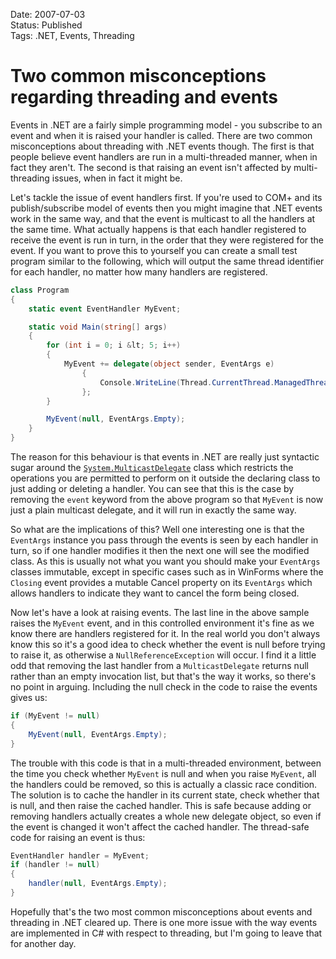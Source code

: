 Date: 2007-07-03  
Status: Published  
Tags: .NET, Events, Threading  

# Two common misconceptions regarding threading and events
    
Events in .NET are a fairly simple programming model - you subscribe to an event and when it is raised your handler is called. There are two common misconceptions about threading with .NET events though. The first is that people believe event handlers are run in a multi-threaded manner, when in fact they aren't. The second is that raising an event isn't affected by multi-threading issues, when in fact it might be.

Let's tackle the issue of event handlers first. If you're used to COM+ and its publish/subscribe model of events then you might imagine that .NET events work in the same way, and that the event is multicast to all the handlers at the same time. What actually happens is that each handler registered to receive the event is run in turn, in the order that they were registered for the event. If you want to prove this to yourself you can create a small test program similar to the following, which will output the same thread identifier for each handler, no matter how many handlers are registered.

~~~ csharp
class Program
{
    static event EventHandler MyEvent;

    static void Main(string[] args)
    {
        for (int i = 0; i &lt; 5; i++)
        {
            MyEvent += delegate(object sender, EventArgs e)
                {
                    Console.WriteLine(Thread.CurrentThread.ManagedThreadId);
                };
        }

        MyEvent(null, EventArgs.Empty);
    }
}
~~~

The reason for this behaviour is that events in .NET are really just syntactic sugar around the [`System.MulticastDelegate`](http://msdn2.microsoft.com/en-us/library/system.multicastdelegate.aspx) class which restricts the operations you are permitted to perform on it outside the declaring class to just adding or deleting a handler. You can see that this is the case by removing the `event` keyword from the above program so that `MyEvent` is now just a plain multicast delegate, and it will run in exactly the same way.

So what are the implications of this? Well one interesting one is that the `EventArgs` instance you pass through the events is seen by each handler in turn, so if one handler modifies it then the next one will see the modified class. As this is usually not what you want you should make your `EventArgs` classes immutable, except in specific cases such as in WinForms where the `Closing` event provides a mutable Cancel property on its `EventArgs` which allows handlers to indicate they want to cancel the form being closed.

Now let's have a look at raising events. The last line in the above sample raises the `MyEvent` event, and in this controlled environment it's fine as we know there are handlers registered for it. In the real world you don't always know this so it's a good idea to check whether the event is null before trying to raise it, as otherwise a `NullReferenceException` will occur. I find it a little odd that removing the last handler from a `MulticastDelegate` returns null rather than an empty invocation list, but that's the way it works, so there's no point in arguing. Including the null check in the code to raise the events gives us:

~~~ csharp
if (MyEvent != null)
{
    MyEvent(null, EventArgs.Empty);
}
~~~

The trouble with this code is that in a multi-threaded environment, between the time you check whether `MyEvent` is null and when you raise `MyEvent`, all the handlers could be removed, so this is actually a classic race condition. The solution is to cache the handler in its current state, check whether that is null, and then raise the cached handler. This is safe because adding or removing handlers actually creates a whole new delegate object, so even if the event is changed it won't affect the cached handler. The thread-safe code for raising an event is thus:

~~~ csharp
EventHandler handler = MyEvent;
if (handler != null)
{
    handler(null, EventArgs.Empty);
}
~~~

Hopefully that's the two most common misconceptions about events and threading in .NET cleared up. There is one more issue with the way events are implemented in C# with respect to threading, but I'm going to leave that for another day.